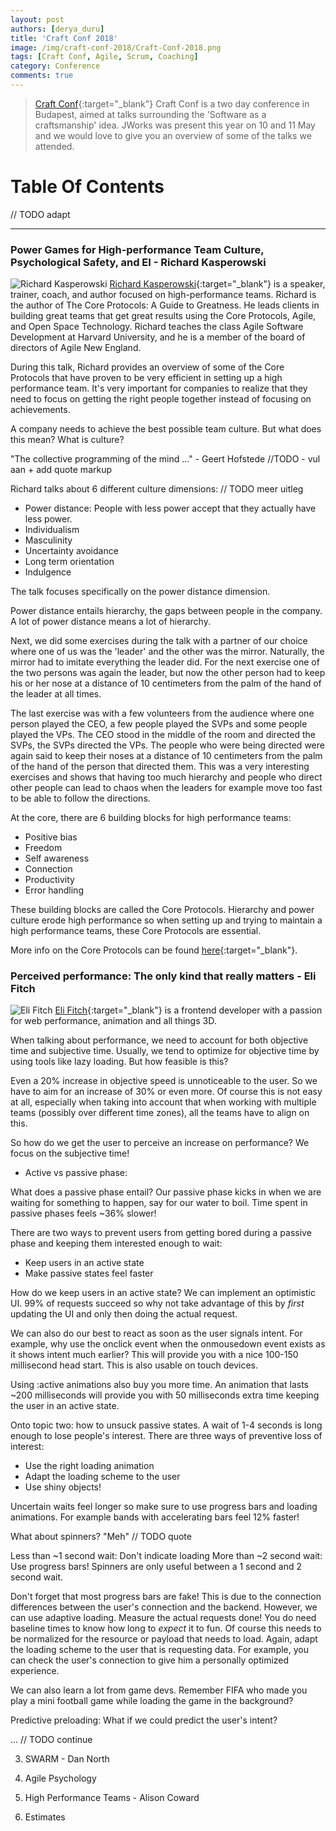 ```yaml
---
layout: post
authors: [derya_duru]
title: 'Craft Conf 2018'
image: /img/craft-conf-2018/Craft-Conf-2018.png
tags: [Craft Conf, Agile, Scrum, Coaching]
category: Conference
comments: true
---
```


> [Craft Conf](https://craft-conf.com/){:target="_blank"} Craft Conf is a two day conference in Budapest, aimed at talks surrounding the 'Software as a craftsmanship' idea.
JWorks was present this year on 10 and 11 May and we would love to give you an overview of some of the talks we attended.

<div class="the-toc">

  <h1 class="the-toc__heading">Table Of Contents</h1>

  <ol class="the-toc__list">
  </ol>
// TODO adapt
</div>

****

### Power Games for High-performance Team Culture, Psychological Safety, and EI - Richard Kasperowski

<span class="image left"><img class="p-image" alt="Richard Kasperowski" src="/img/craft-conf-2018/Richard-Kasperowski.jpeg"></span>
[Richard Kasperowski](https://twitter.com/rkasper){:target="_blank"} is a speaker, trainer, coach, and author focused on high-performance teams. Richard is the author of The Core Protocols: A Guide to Greatness. He leads clients in building great teams that get great results using the Core Protocols, Agile, and Open Space Technology. Richard teaches the class Agile Software Development at Harvard University, and he is a member of the board of directors of Agile New England.

During this talk, Richard provides an overview of some of the Core Protocols that have proven to be
very efficient in setting up a high performance team. It's very important for companies to realize
that they need to focus on getting the right people together instead of focusing on achievements.

A company needs to achieve the best possible team culture. But what does this mean?
What is culture?

"The collective programming of the mind ..." - Geert Hofstede //TODO - vul aan + add quote markup

Richard talks about 6 different culture dimensions: // TODO meer uitleg
* Power distance: People with less power accept that they actually have less power.
* Individualism
* Masculinity
* Uncertainty avoidance
* Long term orientation
* Indulgence

The talk focuses specifically on the power distance dimension.

Power distance entails hierarchy, the gaps between people in the company.
A lot of power distance means a lot of hierarchy.

Next, we did some exercises during the talk with a partner of our choice where one of us was the 'leader'
and the other was the mirror. Naturally, the mirror had to imitate everything the leader did.
For the next exercise one of the two persons was again the leader, but now the other person had to keep
his or her nose at a distance of 10 centimeters from the palm of the hand of the leader at all times.

The last exercise was with a few volunteers from the audience where one person played the CEO, a few people
played the SVPs and some people played the VPs. The CEO stood in the middle of the room and directed the
SVPs, the SVPs directed the VPs. The people who were being directed were again said to keep their noses
at a distance of 10 centimeters from the palm of the hand of the person that directed them.
This was a very interesting exercises and shows that having too much hierarchy and people who direct
other people can lead to chaos when the leaders for example move too fast to be able to follow the directions.

At the core, there are 6 building blocks for high performance teams:
* Positive bias
* Freedom
* Self awareness
* Connection
* Productivity
* Error handling

These building blocks are called the Core Protocols. Hierarchy and power culture erode high performance so
when setting up and trying to maintain a high performance teams, these Core Protocols are essential.


More info on the Core Protocols can be found [here](https://www.greatnessguild.org/tcp/){:target="_blank"}.



### Perceived performance: The only kind that really matters - Eli Fitch

<span class="image left"><img class="p-image" alt="Eli Fitch" src="/img/craft-conf-2018/Eli-Fitch.jpeg"></span>
[Eli Fitch](https://twitter.com/EliFitch){:target="_blank"} is a frontend developer with a passion for web performance, animation and all things 3D.

When talking about performance, we need to account for both objective time and subjective time.
Usually, we tend to optimize for objective time by using tools like lazy loading.
But how feasible is this?

Even a 20% increase in objective speed is unnoticeable to the user. So we have to aim for an increase of 30%
or even more. Of course this is not easy at all, especially when taking into account that when working
with multiple teams (possibly over different time zones), all the teams have to align on this.

So how do we get the user to perceive an increase on performance?
We focus on the subjective time!

* Active vs passive phase:

What does a passive phase entail? Our passive phase kicks in when we are waiting for something to happen,
say for our water to boil. Time spent in passive phases feels ~36% slower!

There are two ways to prevent users from getting bored during a passive phase and keeping them interested
enough to wait:

* Keep users in an active state
* Make passive states feel faster

How do we keep users in an active state?
We can implement an optimistic UI. 99% of requests succeed so why not take advantage of this by *first* updating
the UI and only then doing the actual request.

We can also do our best to react as soon as the user signals intent.
For example, why use the onclick event when the onmousedown event exists as it shows intent much earlier?
This will provide you with a nice 100-150 millisecond head start. This is also usable on touch devices.

Using :active animations also buy you more time. An animation that lasts ~200 milliseconds will provide
you with 50 milliseconds extra time keeping the user in an active state.

Onto topic two: how to unsuck passive states.
A wait of 1-4 seconds is long enough to lose people's interest.
There are three ways of preventive loss of interest:
* Use the right loading animation
* Adapt the loading scheme to the user
* Use shiny objects!

Uncertain waits feel longer so make sure to use progress bars and loading animations.
For example bands with accelerating bars feel 12% faster!

What about spinners?
"Meh" // TODO quote

Less than ~1 second wait: Don't indicate loading
More than ~2 second wait: Use progress bars!
Spinners are only useful between a 1 second and 2 second wait.

Don't forget that most progress bars are fake! This is due to the connection differences between the user's
connection and the backend.
However, we can use adaptive loading. Measure the actual requests done! You do need baseline times to know how
long to *expect* it to fun. Of course this needs to be normalized for the resource or payload that needs to load.
Again, adapt the loading scheme to the user that is requesting data. For example, you can check the user's
connection to give him a personally optimized experience.

We can also learn a lot from game devs. Remember FIFA who made you play a mini football game while loading the
game in the background?

Predictive preloading:
What if we could predict the user's intent?

... // TODO continue

3) SWARM - Dan North

4) Agile Psychology

5) High Performance Teams - Alison Coward

6) Estimates